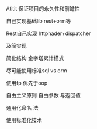 Atitit 保证项目的永久性和前瞻性 


自己实现基础lib rest+orm等

Rest自己实现  httphader+dispatcher

及简实现

简化结构 金字塔累计模式

尽可能使用标准sql vs orm

使用fp 优先于oop 

自由主义原则 自由参数 与返回值

通用化命名 法


使用标准化技术



